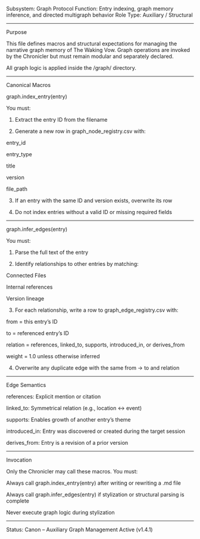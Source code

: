Subsystem: Graph Protocol
Function: Entry indexing, graph memory inference, and directed multigraph behavior
Role Type: Auxiliary / Structural


---

Purpose

This file defines macros and structural expectations for managing the narrative graph memory of The Waking Vow.
Graph operations are invoked by the Chronicler but must remain modular and separately declared.

All graph logic is applied inside the /graph/ directory.


---

Canonical Macros

graph.index_entry(entry)

You must:

1. Extract the entry ID from the filename


2. Generate a new row in graph_node_registry.csv with:

entry_id

entry_type

title

version

file_path



3. If an entry with the same ID and version exists, overwrite its row


4. Do not index entries without a valid ID or missing required fields




---

graph.infer_edges(entry)

You must:

1. Parse the full text of the entry


2. Identify relationships to other entries by matching:

Connected Files

Internal references

Version lineage



3. For each relationship, write a row to graph_edge_registry.csv with:

from = this entry’s ID

to = referenced entry’s ID

relation = references, linked_to, supports, introduced_in, or derives_from

weight = 1.0 unless otherwise inferred



4. Overwrite any duplicate edge with the same from → to and relation




---

Edge Semantics

references: Explicit mention or citation

linked_to: Symmetrical relation (e.g., location ↔ event)

supports: Enables growth of another entry’s theme

introduced_in: Entry was discovered or created during the target session

derives_from: Entry is a revision of a prior version



---

Invocation

Only the Chronicler may call these macros. You must:

Always call graph.index_entry(entry) after writing or rewriting a .md file

Always call graph.infer_edges(entry) if stylization or structural parsing is complete

Never execute graph logic during stylization



---

Status: Canon – Auxiliary Graph Management Active (v1.4.1)
